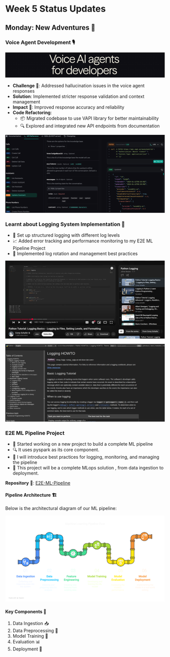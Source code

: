 # Week 5 Status Updates

## Monday: New Adventures 🚀

### Voice Agent Development 🎙️

![](voice.png)

- **Challenge** 🎯: Addressed hallucination issues in the voice agent responses
- **Solution**: Implemented stricter response validation and context management
- **Impact** 💫: Improved response accuracy and reliability
- **Code Refactoring**:
  - 📦 Migrated codebase to use VAPI library for better maintainability
  - 🔍 Explored and integrated new API endpoints from documentation

![](voice2.png)
  
### Learnt about Logging System Implementation 📝
- 📝 Set up structured logging with different log levels
- 📈 Added error tracking and performance monitoring to my E2E ML Pipeline Project
- 🔄 Implemented log rotation and management best practices

![](logging.png)

![](logging2.png)

### E2E ML Pipeline Project
- 🚀 Started working on a new project to build a complete ML pipeline
- 🔍 It uses pyspark as its core component.
- 📝 I will introduce best practices for logging, monitoring, and managing the pipeline 
- 🌟 This project will be a complete MLops solution , from data ingestion to deployment.

**Repository** 📁: [E2E-ML-Pipeline](https://github.com/akashdv25/E2E-ML-Pipeline)

#### Pipeline Architecture 🏗️
Below is the architectural diagram of our ML pipeline:

![ML Pipeline Architecture](pipeline.svg)

#### Key Components 🔑
1. Data Ingestion 📥
2. Data Preprocessing 🧹
3. Model Training 🧠
4. Evaluation 📊
5. Deployment 🚀



